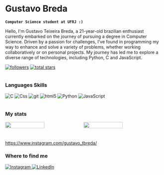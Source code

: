 #  Gustavo Breda

**`Computer Science student at UFRJ :)`**

Hello, I'm Gustavo Teixeira Breda, a 21-year-old brazilian enthusiast currently embarked on the journey of pursuing a degree in Computer Science. Driven by a passion for challenges, I've found in programming my way to enhance and solve a variety of problems, whether working collaboratively or on personal projects. My journey has led me to explore a diverse range of technologies, including Python, C and JavaScript.

   <p align="left">
      <a href="https://github.com/AntonioABLima?tab=followers">
         <img alt="followers" title="Me siga no GitHub" src="https://custom-icon-badges.demolab.com/github/followers/Gustavo-Breda?color=236ad3&labelColor=1155ba&style=for-the-badge&logo=person-add&label=Follow&logoColor=white"/></a>
      <a href="https://github.com/rodrigotriboni1?tab=repositories&sort=stargazers">
         <img alt="total stars" title="Total de estrelas no GitHub" src="https://custom-icon-badges.demolab.com/github/stars/Gustavo-Breda?color=55960c&style=for-the-badge&labelColor=488207&logo=star"/></a>
   </p>

#
<h3>Languages Skills</h3>
<p>
  <img alt="C" src="https://img.shields.io/badge/-C-03589b?style=flat-square&logo=C&logoColor=white" />
  <img alt="Css" src="https://img.shields.io/badge/-CSS3-1572B6?style=flat-square&logo=css3&logoColor=white" />
  <img alt="git" src="https://img.shields.io/badge/-Git-F05032?style=flat-square&logo=git&logoColor=white" />
  <img alt="html5" src="https://img.shields.io/badge/-HTML5-E34F26?style=flat-square&logo=html5&logoColor=white" />
  <img alt="Python" src="https://img.shields.io/badge/-Python-FFD343?style=flat-square&logo=python&logoColor=white" />
  <img alt="JavaScript" src="https://img.shields.io/badge/-JavaScript-F7DF1E?style=flat-square&logo=javascript&logoColor=white" />
</p>

#

<h3>My stats</h3>
<div style="display: flex; flex-direction: row;">
 <img style="height: auto; width: 50%;" class="img" src="https://github-readme-stats.vercel.app/api?username=GustavoBreda&show_icons=true&theme=radical" />
 <img style="height: auto; width: 50%;" class="img" src="https://github-readme-stats.vercel.app/api/top-langs/?username=GustavoBreda&theme=radical&layout=compact" />
</div>

#
https://www.instagram.com/gustavo_tbreda/
<h3>Where to find me</h3>
<p> <a href="https://www.instagram.com/gustavo_tbreda/" target="_blank" > <img alt="Instagram" src="https://img.shields.io/badge/-Instagram-%23E4405F?style=for-the-badge&logo=instagram&logoColor=white"/> </a> 
</a> <a href="https://www.linkedin.com/in/gustavo-breda-50a4b7276/" target="_blank" > <img alt="LinkedIn" src="https://img.shields.io/badge/linkedin-%230077B5.svg?&style=for-the-badge&logo=linkedin&logoColor=white"/> </a>

#
